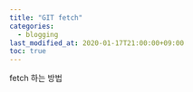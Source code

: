 ```yaml
---
title: "GIT fetch"
categories: 
  - blogging
last_modified_at: 2020-01-17T21:00:00+09:00
toc: true
---
```

fetch 하는 방법